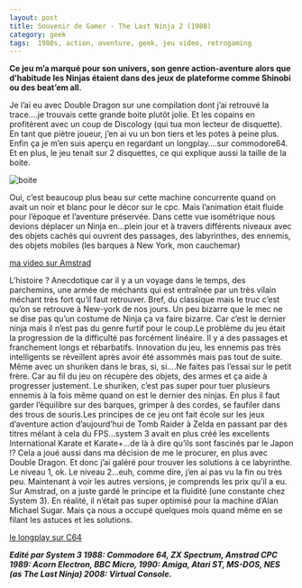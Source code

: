 ```yaml
---
layout: post
title: Souvenir de Gamer - The Last Ninja 2 (1988)
category: geek
tags:  1980s, action, aventure, geek, jeu video, retrogaming
---
```


**Ce jeu m’a marqué pour son univers, son genre action-aventure alors que d’habitude les Ninjas étaient dans des jeux de plateforme comme Shinobi ou des beat’em all.**

Je l’ai eu avec Double Dragon sur une compilation dont j’ai retrouvé la trace….je trouvais cette grande boite plutôt jolie. Et les copains en profitèrent avec un coup de Discology (qui tua mon lecteur de disquette). En tant que piètre joueur, j’en ai vu un bon tiers et les potes à peine plus. Enfin ça je m’en suis aperçu en regardant un longplay….sur commodore64. Et en plus, le jeu tenait sur 2 disquettes, ce qui explique aussi la taille de la boite.

![boite](https://cheziceman.files.wordpress.com/2020/06/maitninja1499777785.jpg?w=739)

Oui, c’est beaucoup plus beau sur cette machine concurrente quand on avait un noir et blanc pour le décor sur le cpc. Mais l’animation était fluide pour l’époque et l’aventure préservée. Dans cette vue isométrique nous devions déplacer un Ninja en…plein jour et à travers différents niveaux avec des objets cachés qui ouvrent des passages, des labyrinthes, des ennemis, des objets mobiles (les barques à New York, mon cauchemar)

[ma video sur Amstrad](https://videos.pair2jeux.tube/videos/watch/6a7e68eb-3417-41e3-9cbd-df27d18d0dea)

L’histoire ? Anecdotique car il y a un voyage dans le temps, des parchemins, une armée de méchants qui est entraînée par un très vilain méchant très fort qu’il faut retrouver. Bref, du classique mais le truc c’est qu’on se retrouve à New-york de nos jours. Un peu bizarre que le mec ne se dise pas qu’un costume de Ninja ça va faire bizarre. Car c’est le dernier ninja mais il n’est pas du genre furtif pour le coup.Le problème du jeu était la progression de la difficulté pas forcément linéaire. Il y a des passages et franchement longs et rébarbatifs. Innovation du jeu, les ennemis pas très intelligents se réveillent après avoir été assommés mais pas tout de suite. Même avec un shuriken dans le bras, si, si….Ne faites pas l’essai sur le petit frère. Car au fil du jeu on récupère des objets, des armes et ça aide à progresser justement. Le shuriken, c’est pas super pour tuer plusieurs ennemis à la fois même quand on est le dernier des ninjas. En plus il faut garder l’équilibre sur des barques, grimper à des cordes, se faufiler dans des trous de souris.Les principes de ce jeu ont fait école sur les jeux d’aventure action d’aujourd’hui de Tomb Raider à Zelda en passant par des titres mélant à cela du FPS…system 3 avait en plus créé les excellents International Karate et Karate+…de là à dire qu’ils sont fascinés par le Japon !? Cela a joué aussi dans ma décision de me le procurer, en plus avec Double Dragon. Et donc j’ai galéré pour trouver les solutions à ce labyrinthe. Le niveau 1, ok. Le niveau 2…euh, comme dire, j’en ai pas vu la fin ou très peu. Maintenant à voir les autres versions, je comprends les prix qu’il a eu. Sur Amstrad, on a juste gardé le principe et la fluidité (une constante chez System 3). En réalité, il n’était pas super optimisé pour la machine d’Alan Michael Sugar. Mais ça nous a occupé quelques mois quand même en se filant les astuces et les solutions.

[le longplay sur C64](https://youtu.be/VvQQ49XWYDk)

***Edité par System 3
1988: Commodore 64, ZX Spectrum, Amstrad CPC
1989: Acorn Electron, BBC Micro, 1990: Amiga, Atari ST, MS-DOS, NES (as The Last Ninja)
2008: Virtual Console.***
